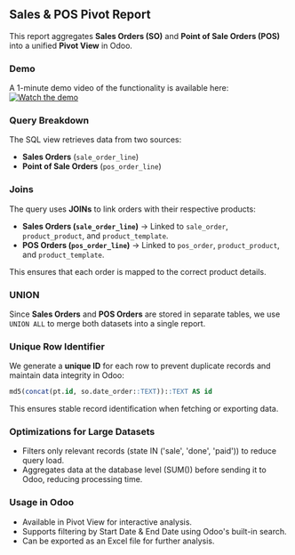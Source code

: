 ## Sales & POS Pivot Report

This report aggregates **Sales Orders (SO)** and **Point of Sale Orders (POS)** into a unified **Pivot View** in Odoo.

### Demo

A 1-minute demo video of the functionality is available here:  
[![Watch the demo](https://img.youtube.com/vi/nagXNvWXH20/0.jpg)](https://youtu.be/nagXNvWXH20)

### Query Breakdown

The SQL view retrieves data from two sources:

- **Sales Orders** (`sale_order_line`)
- **Point of Sale Orders** (`pos_order_line`)

### Joins

The query uses **JOINs** to link orders with their respective products:

- **Sales Orders (`sale_order_line`)** → Linked to `sale_order`, `product_product`, and `product_template`.
- **POS Orders (`pos_order_line`)** → Linked to `pos_order`, `product_product`, and `product_template`.

This ensures that each order is mapped to the correct product details.

### UNION 

Since **Sales Orders** and **POS Orders** are stored in separate tables, we use `UNION ALL` to merge both datasets into a single report.

### Unique Row Identifier

We generate a **unique ID** for each row to prevent duplicate records and maintain data integrity in Odoo:

```sql
md5(concat(pt.id, so.date_order::TEXT))::TEXT AS id
```

This ensures stable record identification when fetching or exporting data.

### Optimizations for Large Datasets
- Filters only relevant records (state IN ('sale', 'done', 'paid')) to reduce query load.
- Aggregates data at the database level (SUM()) before sending it to Odoo, reducing processing time.

### Usage in Odoo
- Available in Pivot View for interactive analysis.
- Supports filtering by Start Date & End Date using Odoo's built-in search.
- Can be exported as an Excel file for further analysis.

